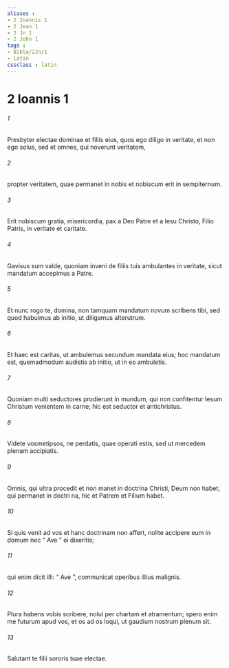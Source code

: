 ```yaml
---
aliases : 
- 2 Ioannis 1
- 2 Jean 1
- 2 Jn 1
- 2 John 1
tags : 
- Bible/2Jn/1
- latin
cssclass : latin
---
```


# 2 Ioannis 1

###### 1
Presbyter electae dominae et filiis eius, quos ego diligo in veritate, et non ego solus, sed et omnes, qui noverunt veritatem, 
###### 2
propter veritatem, quae permanet in nobis et nobiscum erit in sempiternum. 
###### 3
Erit nobiscum gratia, misericordia, pax a Deo Patre et a Iesu Christo, Filio Patris, in veritate et caritate.
###### 4
Gavisus sum valde, quoniam inveni de filiis tuis ambulantes in veritate, sicut mandatum accepimus a Patre. 
###### 5
Et nunc rogo te, domina, non tamquam mandatum novum scribens tibi, sed quod habuimus ab initio, ut diligamus alterutrum. 
###### 6
Et haec est caritas, ut ambulemus secundum mandata eius; hoc mandatum est, quemadmodum audistis ab initio, ut in eo ambuletis.
###### 7
Quoniam multi seductores prodierunt in mundum, qui non confitentur Iesum Christum venientem in carne; hic est seductor et antichristus. 
###### 8
Videte vosmetipsos, ne perdatis, quae operati estis, sed ut mercedem plenam accipiatis. 
###### 9
Omnis, qui ultra procedit et non manet in doctrina Christi, Deum non habet; qui permanet in doctri na, hic et Patrem et Filium habet. 
###### 10
Si quis venit ad vos et hanc doctrinam non affert, nolite accipere eum in domum nec “ Ave ” ei dixeritis; 
###### 11
qui enim dicit illi: “ Ave ”, communicat operibus illius malignis.
###### 12
Plura habens vobis scribere, nolui per chartam et atramentum; spero enim me futurum apud vos, et os ad os loqui, ut gaudium nostrum plenum sit.
###### 13
Salutant te filii sororis tuae electae.
